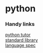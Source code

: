 # python

### Handy links
[python tutor](http://pythontutor.com/)  
[standard library](https://docs.python.org/3/library/index.html#library-index)  
[language spec](https://docs.python.org/3/reference/index.html#reference-index)  